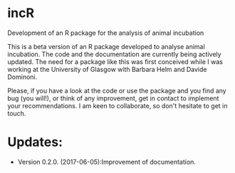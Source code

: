# incR
Development of an R package for the analysis of animal incubation

This is a beta version of an R package developed to analyse animal incubation. The code and the documentation are
currently being actively updated. The need for a package like this was first conceived while I was working at the University of Glasgow with Barbara Helm and Davide Dominoni.

Please, if you have a look at the code or use the package and you find any bug (you will!), or think of any improvement, get in 
contact to implement your recommendations. I am keen to collaborate, so don't hesitate to get in touch.

# Updates:
- Version 0.2.0. (2017-06-05):Improvement of documentation.
